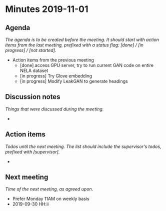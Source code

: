 # Minutes 2019-11-01


## Agenda

_The agenda is to be created before the meeting. It should start with action items from the last meeting, prefixed with a status flag: [done] / [in progress] / [not started]._

  - Action items from the previous meeting
    * [done] access GPU server, try to run current GAN code on entire NELA dataset
    * [in progress] Try Glove embedding
    * [in progress] Modify LeakGAN to generate headings

## Discussion notes

_Things that were discussed during the meeting._

  - 


## Action items

_Todos until the next meeting. The list should include the supervisor's todos, prefixed with [supervisor]._

  - 

## Next meeting

_Time of the next meeting, as agreed upon._
  - Prefer Monday 11AM on weekly basis
  - 2019-09-30 HH:ii